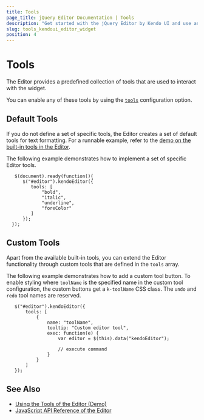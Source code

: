 ```yaml
---
title: Tools
page_title: jQuery Editor Documentation | Tools
description: "Get started with the jQuery Editor by Kendo UI and use and customize its tools."
slug: tools_kendoui_editor_widget
position: 4
---
```


# Tools

The Editor provides a predefined collection of tools that are used to interact with the widget.

You can enable any of these tools by using the [`tools`](/api/web/editor#tools) configuration option.

## Default Tools

If you do not define a set of specific tools, the Editor creates a set of default tools for text formatting. For a runnable example, refer to the [demo on the built-in tools in the Editor](https://demos.telerik.com/kendo-ui/editor/all-tools).

The following example demonstrates how to implement a set of specific Editor tools.

       $(document).ready(function(){
          $("#editor").kendoEditor({
             tools: [
                 "bold",
                 "italic",
                 "underline",
                 "foreColor"
             ]
          });
      });

## Custom Tools

Apart from the available built-in tools, you can extend the Editor functionality through custom tools that are defined in the `tools` array.

The following example demonstrates how to add a custom tool button. To enable styling where `toolName` is the specified name in the custom tool configuration, the custom buttons get a `k-toolName` CSS class. The `undo` and `redo` tool names are reserved.

       $("#editor").kendoEditor({
           tools: [
               {
                   name: "toolName",
                   tooltip: "Custom editor tool",
                   exec: function(e) {
                       var editor = $(this).data("kendoEditor");

                       // execute command
                   }
               }
           ]
       });

## See Also

* [Using the Tools of the Editor (Demo)](https://demos.telerik.com/kendo-ui/editor/all-tools)
* [JavaScript API Reference of the Editor](/api/javascript/ui/editor)
